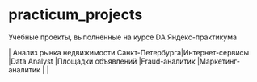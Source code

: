 # practicum_projects
Учебные проекты, выполненные на курсе DA Яндекс-практикума  

| Анализ рынка недвижимости Санкт-Петербурга|Интернет-сервисы    |Data Analyst
                                            |Площадки объявлений |Fraud-аналитик
                                                                 |Маркетинг-аналитик
|                                            |
